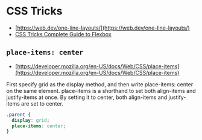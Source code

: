 # CSS Tricks

- [https://web.dev/one-line-layouts/](https://web.dev/one-line-layouts/)
- [CSS Tricks Complete Guide to Flexbox](https://css-tricks.com/snippets/css/a-guide-to-flexbox/)

## `place-items: center`

- [https://developer.mozilla.org/en-US/docs/Web/CSS/place-items](https://developer.mozilla.org/en-US/docs/Web/CSS/place-items)

First specify grid as the display method, and then write place-items: center on the same element. place-items is a shorthand to set both align-items and justify-items at once. By setting it to center, both align-items and justify-items are set to center.

```css
.parent {
  display: grid;
  place-items: center;
}
```
